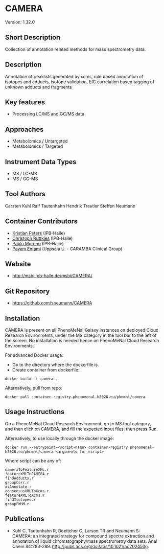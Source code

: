# CAMERA
Version: 1.32.0

## Short Description
Collection of annotation related methods for mass spectrometry data.

## Description

Annotation of peaklists generated by xcms, rule based annotation of isotopes and adducts, isotope validation, EIC correlation based tagging of unknown adducts and fragments

## Key features

- Processing LC/MS and GC/MS data

## Approaches

- Metabolomics / Untargeted
- Metabolomics / Targeted

## Instrument Data Types

- MS / LC-MS
- MS / GC-MS

## Tool Authors

Carsten Kuhl
Ralf Tautenhahn
Hendrik Treutler
Steffen Neumann 

## Container Contributors

- [Kristian Peters](https://github.com/korseby) (IPB-Halle)
- [Christoph Ruttkies](https://github.com/c-ruttkies) (IPB-Halle)
- [Pablo Moreno](https://github.com/pcm32) (IPB-Halle)
- [Payam Emami](https://github.com/PayamEmami) (Uppsala U. - CARAMBA Clinical Group)

## Website

- http://msbi.ipb-halle.de/msbi/CAMERA/

## Git Repository

- https://github.com/sneumann/CAMERA

## Installation

CAMERA is present on all PhenoMeNal Galaxy instances on deployed Cloud Research Environments, under the MS category in the tool bar to the left of the screen. No installation is needed hence on PhenoMeNal Cloud Research Environments.

For advanced Docker usage:

- Go to the directory where the dockerfile is.
- Create container from dockerfile:

```
docker build -t camera .
```

Alternatively, pull from repo:

```
docker pull container-registry.phenomenal-h2020.eu/phnmnl/camera
```

## Usage Instructions

On a PhenoMeNal Cloud Research Environment, go to MS tool category, and then click on CAMERA, and fill the expected input files, then press Run. 

Alternatively, to use locally through the docker image:

```
docker run --entrypoint=<script-name> container-registry.phenomenal-h2020.eu/phnmnl/camera <arguments for script>
```

Where script can be any of: 

```
cameraToFeatureXML.r
featureXMLToCAMERA.r
findAdducts.r
groupCorr.r
xsAnnotate.r
consensusXMLToXcms.r
featureXMLToXcms.r
findIsotopes.r
groupFWHM.r
```

## Publications

- Kuhl C, Tautenhahn R, Boettcher C, Larson TR and Neumann S: CAMERA: an integrated strategy for compound spectra extraction and annotation of liquid chromatography/mass spectrometry data sets. Anal Chem 84:283-289. http://pubs.acs.org/doi/abs/10.1021/ac202450g.



